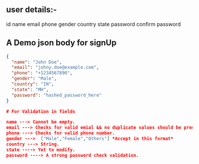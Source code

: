 ## user details:-

id 
name
email
phone
gender
country
state
password
confirm password

## A Demo json body for signUp

```json
{
  "name": "John Doe",
  "email": "johny.doe@example.com",
  "phone": "+1234567890",
  "gender": "Male",
  "country": "IN",       
  "state": "MH",       
  "password": "hashed_password_here"
}

# For Validation in fields

name ---> Cannot be empty.
email ---> Checks for valid emial && no duplicate values should be present.
phone ---> Checks for valid phone number.
gender --->  ["Male","Female","Others"] *Accept in this format*
country ---> String.
state ----> Yet to modify.
password ----> A strong password check validation.